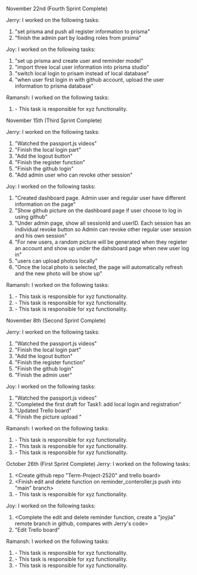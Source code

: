 November 22nd (Fourth Sprint Complete)

Jerry:
I worked on the following tasks:
1. "set prisma and push all register information to prisma"
2. "finish the admin part by loading roles from prsima"


Joy:
I worked on the following tasks:
1. "set up prisma and create user and reminder model"
2. "import three local user information into prisma studio"
3. "switch local login to prisam instead of local database"
4. "when user first login in with github account, upload the user information to prisma database" 


Ramansh:
I worked on the following tasks:
1. <Insert Some Task Here> - This task is responsible for xyz functionality.
  
  
  
  
  

November 15th (Third Sprint Complete)

Jerry:
I worked on the following tasks:
1. "Watched the passport.js videos"
2. "Finish the local login part"
3. "Add the logout button"
4. "Finish the register function"
5. "Finish the github login"
6. "Add admin user who can revoke other session"


Joy:
I worked on the following tasks:
1. "Created dashboard page. Admin user and regular user have different information on the page"
2. "Show github picture on the dashboard page if user choose to log in using github"
3. "Under admin page, show all sessionId and userID. Each session has an individual revoke button so Admin can revoke other regular user session and his own session"
4. "For new users, a random picture will be generated when they regieter an account and show up under the dahsboard page when new user log in"
5. "users can upload photos locally"
6. "Once the local photo is selected, the page will automatically refresh and the new photo will be show up"


Ramansh:
I worked on the following tasks:
1. <Insert Some Task Here> - This task is responsible for xyz functionality.
2. <Insert Some Task Here> - This task is responsible for xyz functionality.
3. <Insert Some Task Here> - This task is responsible for xyz functionality.

  
  
  
  

November 8th (Second Sprint Complete)

Jerry:
I worked on the following tasks:
1. "Watched the passport.js videos"
2. "Finish the local login part"
3. "Add the logout button"
4. "Finish the register function"
5. "Finish the github login"
6. "Finish the admin user"

Joy:
I worked on the following tasks:
1. "Watched the passport.js videos"
2. "Completed the first draft for Task1: add local login and registration"
3. "Updated Trello board"
4. "Finish the picture upload "


Ramansh:
I worked on the following tasks:
1. <Insert Some Task Here> - This task is responsible for xyz functionality.
2. <Insert Some Task Here> - This task is responsible for xyz functionality.
3. <Insert Some Task Here> - This task is responsible for xyz functionality.




  


October 26th (First Sprint Complete)
Jerry:
I worked on the following tasks:
1. <Create github repo "Term-Project-2520" and trello board>
2. <Finish edit and delete function on reminder_conteroller.js push into "main" branch>
3. <Insert Some Task Here> - This task is responsible for xyz functionality.

Joy:
I worked on the following tasks:
1. <Complete the edit and delete reminder function, create a "joyjia" remote branch in github, compares with Jerry's code>
2. "Edit Trello board"


Ramansh:
I worked on the following tasks:
1. <Insert Some Task Here> - This task is responsible for xyz functionality.
2. <Insert Some Task Here> - This task is responsible for xyz functionality.
3. <Insert Some Task Here> - This task is responsible for xyz functionality.
